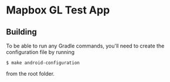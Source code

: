 # Mapbox GL Test App

## Building

To be able to run any Gradle commands, you'll need to create the configuration file by running

```
$ make android-configuration
```

from the root folder.
